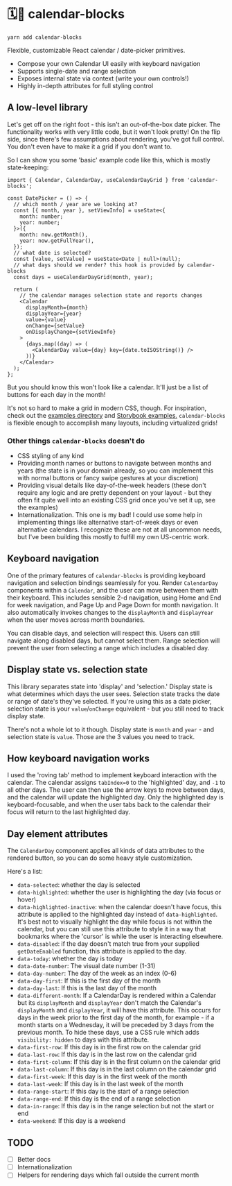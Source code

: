 # 🗓🧱 calendar-blocks

```
yarn add calendar-blocks
```

Flexible, customizable React calendar / date-picker primitives.

- Compose your own Calendar UI easily with keyboard navigation
- Supports single-date and range selection
- Exposes internal state via context (write your own controls!)
- Highly in-depth attributes for full styling control

## A low-level library

Let's get off on the right foot - this isn't an out-of-the-box date picker. The functionality works with very little code, but it won't look pretty! On the flip side, since there's few assumptions about rendering, you've got full control. You don't even have to make it a grid if you don't want to.

So I can show you some 'basic' example code like this, which is mostly state-keeping:

```tsx
import { Calendar, CalendarDay, useCalendarDayGrid } from 'calendar-blocks';

const DatePicker = () => {
  // which month / year are we looking at?
  const [{ month, year }, setViewInfo] = useState<{
    month: number;
    year: number;
  }>({
    month: now.getMonth(),
    year: now.getFullYear(),
  });
  // what date is selected?
  const [value, setValue] = useState<Date | null>(null);
  // what days should we render? this hook is provided by calendar-blocks
  const days = useCalendarDayGrid(month, year);

  return (
    // the calendar manages selection state and reports changes
    <Calendar
      displayMonth={month}
      displayYear={year}
      value={value}
      onChange={setValue}
      onDisplayChange={setViewInfo}
    >
      {days.map((day) => (
        <CalendarDay value={day} key={date.toISOString()} />
      ))}
    </Calendar>
  );
};
```

But you should know this won't look like a calendar. It'll just be a list of buttons for each day in the month!

It's not so hard to make a grid in modern CSS, though. For inspiration, check out the [examples directory](https://github.com/a-type/calendar-blocks/tree/main/homepage/src/examples) and [Storybook examples.](https://a-type.github.io/calendar-blocks/storybook) `calendar-blocks` is flexible enough to accomplish many layouts, including virtualized grids!

### Other things `calendar-blocks` doesn't do

- CSS styling of any kind
- Providing month names or buttons to navigate between months and years (the state is in your domain already, so you can implement this with normal buttons or fancy swipe gestures at your discretion)
- Providing visual details like day-of-the-week headers (these don't require any logic and are pretty dependent on your layout - but they often fit quite well into an existing CSS grid once you've set it up, see the examples)
- Internationalization. This one is my bad! I could use some help in implementing things like alternative start-of-week days or even alternative calendars. I recognize these are not at all uncommon needs, but I've been building this mostly to fulfill my own US-centric work.

## Keyboard navigation

One of the primary features of `calendar-blocks` is providing keyboard navigation and selection bindings seamlessly for you. Render `CalendarDay` components within a `Calendar`, and the user can move between them with their keyboard. This includes sensible 2-d navigation, using Home and End for week navigation, and Page Up and Page Down for month navigation. It also automatically invokes changes to the `displayMonth` and `displayYear` when the user moves across month boundaries.

You can disable days, and selection will respect this. Users can still navigate along disabled days, but cannot select them. Range selection will prevent the user from selecting a range which includes a disabled day.

## Display state vs. selection state

This library separates state into 'display' and 'selection.' Display state is what determines which days the user sees. Selection state tracks the date or range of date's they've selected. If you're using this as a date picker, selection state is your `value`/`onChange` equivalent - but you still need to track display state.

There's not a whole lot to it though. Display state is `month` and `year` - and selection state is `value`. Those are the 3 values you need to track.

## How keyboard navigation works

I used the 'roving tab' method to implement keyboard interaction with the calendar. The calendar assigns `tabIndex=0` to the 'highlighted' day, and `-1` to all other days. The user can then use the arrow keys to move between days, and the calendar will update the highlighted day. Only the highlighted day is keyboard-focusable, and when the user tabs back to the calendar their focus will return to the last highlighted day.

## Day element attributes

The `CalendarDay` component applies all kinds of data attributes to the rendered button, so you can do some heavy style customization.

Here's a list:

- `data-selected`: whether the day is selected
- `data-highlighted`: whether the user is highlighting the day (via focus or hover)
- `data-highlighted-inactive`: when the calendar doesn't have focus, this attribute is applied to the highlighted day instead of `data-highlighted`. It's best not to visually highlight the day while focus is not within the calendar, but you can still use this attribute to style it in a way that bookmarks where the 'cursor' is while the user is interacting elsewhere.
- `data-disabled`: if the day doesn't match true from your supplied `getDateEnabled` function, this attribute is applied to the day.
- `data-today`: whether the day is today
- `data-date-number`: The visual date number (1-31)
- `data-day-number`: The day of the week as an index (0-6)
- `data-day-first`: If this is the first day of the month
- `data-day-last`: If this is the last day of the month
- `data-different-month`: If a CalendarDay is rendered within a Calendar but its `displayMonth` and `displayYear` don't match the Calendar's `displayMonth` and `displayYear`, it will have this attribute. This occurs for days in the week prior to the first day of the month, for example - if a month starts on a Wednesday, it will be preceded by 3 days from the previous month. To hide these days, use a CSS rule which adds `visibility: hidden` to days with this attribute.
- `data-first-row`: If this day is in the first row on the calendar grid
- `data-last-row`: If this day is in the last row on the calendar grid
- `data-first-column`: If this day is in the first column on the calendar grid
- `data-last-column`: If this day is in the last column on the calendar grid
- `data-first-week`: If this day is in the first week of the month
- `data-last-week`: If this day is in the last week of the month
- `data-range-start`: If this day is the start of a range selection
- `data-range-end`: If this day is the end of a range selection
- `data-in-range`: If this day is in the range selection but not the start or end
- `data-weekend`: If this day is a weekend

## TODO

- [ ] Better docs
- [ ] Internationalization
- [ ] Helpers for rendering days which fall outside the current month
